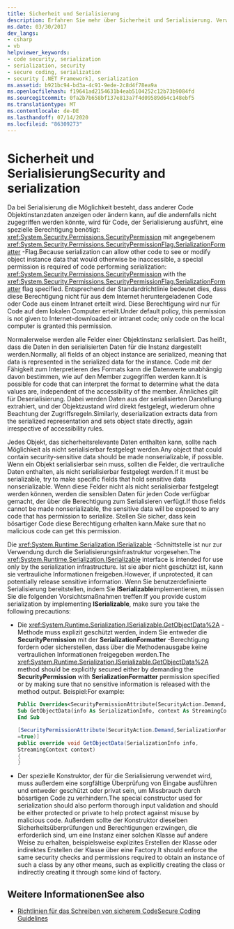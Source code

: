 ```yaml
---
title: Sicherheit und Serialisierung
description: Erfahren Sie mehr über Sicherheit und Serialisierung. Verwenden Sie securityberechtigung mit dem angegebenen Flag "SerializationFormatter", um Objektinstanzdaten anzuzeigen oder zu ändern.
ms.date: 03/30/2017
dev_langs:
- csharp
- vb
helpviewer_keywords:
- code security, serialization
- serialization, security
- secure coding, serialization
- security [.NET Framework], serialization
ms.assetid: b921bc94-bd3a-4c91-9ede-2c8d4f78ea9a
ms.openlocfilehash: f19641ad2154631b4eab5104252c12b73b9084fd
ms.sourcegitcommit: 0fa2b7b658bf137e813a7f4d09589d64c148ebf5
ms.translationtype: MT
ms.contentlocale: de-DE
ms.lasthandoff: 07/14/2020
ms.locfileid: "86309273"
---
```

# <a name="security-and-serialization"></a><span data-ttu-id="177d5-104">Sicherheit und Serialisierung</span><span class="sxs-lookup"><span data-stu-id="177d5-104">Security and serialization</span></span>

<span data-ttu-id="177d5-105">Da bei Serialisierung die Möglichkeit besteht, dass anderer Code Objektinstanzdaten anzeigen oder ändern kann, auf die andernfalls nicht zugegriffen werden könnte, wird für Code, der Serialisierung ausführt, eine spezielle Berechtigung benötigt: <xref:System.Security.Permissions.SecurityPermission> mit angegebenem <xref:System.Security.Permissions.SecurityPermissionFlag.SerializationFormatter> -Flag.</span><span class="sxs-lookup"><span data-stu-id="177d5-105">Because serialization can allow other code to see or modify object instance data that would otherwise be inaccessible, a special permission is required of code performing serialization: <xref:System.Security.Permissions.SecurityPermission> with the <xref:System.Security.Permissions.SecurityPermissionFlag.SerializationFormatter> flag specified.</span></span> <span data-ttu-id="177d5-106">Entsprechend der Standardrichtlinie bedeutet dies, dass diese Berechtigung nicht für aus dem Internet heruntergeladenen Code oder Code aus einem Intranet erteilt wird. Diese Berechtigung wird nur für Code auf dem lokalen Computer erteilt.</span><span class="sxs-lookup"><span data-stu-id="177d5-106">Under default policy, this permission is not given to Internet-downloaded or intranet code; only code on the local computer is granted this permission.</span></span>  
  
 <span data-ttu-id="177d5-107">Normalerweise werden alle Felder einer Objektinstanz serialisiert. Das heißt, dass die Daten in den serialisierten Daten für die Instanz dargestellt werden.</span><span class="sxs-lookup"><span data-stu-id="177d5-107">Normally, all fields of an object instance are serialized, meaning that data is represented in the serialized data for the instance.</span></span> <span data-ttu-id="177d5-108">Code mit der Fähigkeit zum Interpretieren des Formats kann die Datenwerte unabhängig davon bestimmen, wie auf den Member zugegriffen werden kann.</span><span class="sxs-lookup"><span data-stu-id="177d5-108">It is possible for code that can interpret the format to determine what the data values are, independent of the accessibility of the member.</span></span> <span data-ttu-id="177d5-109">Ähnliches gilt für Deserialisierung. Dabei werden Daten aus der serialisierten Darstellung extrahiert, und der Objektzustand wird direkt festgelegt, wiederum ohne Beachtung der Zugriffsregeln.</span><span class="sxs-lookup"><span data-stu-id="177d5-109">Similarly, deserialization extracts data from the serialized representation and sets object state directly, again irrespective of accessibility rules.</span></span>  
  
 <span data-ttu-id="177d5-110">Jedes Objekt, das sicherheitsrelevante Daten enthalten kann, sollte nach Möglichkeit als nicht serialisierbar festgelegt werden.</span><span class="sxs-lookup"><span data-stu-id="177d5-110">Any object that could contain security-sensitive data should be made nonserializable, if possible.</span></span> <span data-ttu-id="177d5-111">Wenn ein Objekt serialisierbar sein muss, sollten die Felder, die vertrauliche Daten enthalten, als nicht serialisierbar festgelegt werden.</span><span class="sxs-lookup"><span data-stu-id="177d5-111">If it must be serializable, try to make specific fields that hold sensitive data nonserializable.</span></span> <span data-ttu-id="177d5-112">Wenn diese Felder nicht als nicht serialisierbar festgelegt werden können, werden die sensiblen Daten für jeden Code verfügbar gemacht, der über die Berechtigung zum Serialisieren verfügt.</span><span class="sxs-lookup"><span data-stu-id="177d5-112">If those fields cannot be made nonserializable, the sensitive data will be exposed to any code that has permission to serialize.</span></span> <span data-ttu-id="177d5-113">Stellen Sie sicher, dass kein bösartiger Code diese Berechtigung erhalten kann.</span><span class="sxs-lookup"><span data-stu-id="177d5-113">Make sure that no malicious code can get this permission.</span></span>  
  
 <span data-ttu-id="177d5-114">Die <xref:System.Runtime.Serialization.ISerializable> -Schnittstelle ist nur zur Verwendung durch die Serialisierungsinfrastruktur vorgesehen.</span><span class="sxs-lookup"><span data-stu-id="177d5-114">The <xref:System.Runtime.Serialization.ISerializable> interface is intended for use only by the serialization infrastructure.</span></span> <span data-ttu-id="177d5-115">Ist sie aber nicht geschützt ist, kann sie vertrauliche Informationen freigeben.</span><span class="sxs-lookup"><span data-stu-id="177d5-115">However, if unprotected, it can potentially release sensitive information.</span></span> <span data-ttu-id="177d5-116">Wenn Sie benutzerdefinierte Serialisierung bereitstellen, indem Sie **ISerializable**implementieren, müssen Sie die folgenden Vorsichtsmaßnahmen treffen:</span><span class="sxs-lookup"><span data-stu-id="177d5-116">If you provide custom serialization by implementing **ISerializable**, make sure you take the following precautions:</span></span>  
  
- <span data-ttu-id="177d5-117">Die <xref:System.Runtime.Serialization.ISerializable.GetObjectData%2A> -Methode muss explizit geschützt werden, indem Sie entweder die **SecurityPermission** mit der **SerializationFormatter** -Berechtigung fordern oder sicherstellen, dass über die Methodenausgabe keine vertraulichen Informationen freigegeben werden.</span><span class="sxs-lookup"><span data-stu-id="177d5-117">The <xref:System.Runtime.Serialization.ISerializable.GetObjectData%2A> method should be explicitly secured either by demanding the **SecurityPermission** with **SerializationFormatter** permission specified or by making sure that no sensitive information is released with the method output.</span></span> <span data-ttu-id="177d5-118">Beispiel:</span><span class="sxs-lookup"><span data-stu-id="177d5-118">For example:</span></span>  
  
    ```vb  
    Public Overrides<SecurityPermissionAttribute(SecurityAction.Demand, SerializationFormatter := True)>  _  
    Sub GetObjectData(info As SerializationInfo, context As StreamingContext)  
    End Sub  
    ```  
  
    ```csharp  
    [SecurityPermissionAttribute(SecurityAction.Demand,SerializationFormatter
    =true)]  
    public override void GetObjectData(SerializationInfo info,
    StreamingContext context)  
    {  
    }  
    ```  
  
- <span data-ttu-id="177d5-119">Der spezielle Konstruktor, der für die Serialisierung verwendet wird, muss außerdem eine sorgfältige Überprüfung von Eingabe ausführen und entweder geschützt oder privat sein, um Missbrauch durch bösartigen Code zu verhindern.</span><span class="sxs-lookup"><span data-stu-id="177d5-119">The special constructor used for serialization should also perform thorough input validation and should be either protected or private to help protect against misuse by malicious code.</span></span> <span data-ttu-id="177d5-120">Außerdem sollte der Konstruktor dieselben Sicherheitsüberprüfungen und Berechtigungen erzwingen, die erforderlich sind, um eine Instanz einer solchen Klasse auf andere Weise zu erhalten, beispielsweise explizites Erstellen der Klasse oder indirektes Erstellen der Klasse über eine Factory.</span><span class="sxs-lookup"><span data-stu-id="177d5-120">It should enforce the same security checks and permissions required to obtain an instance of such a class by any other means, such as explicitly creating the class or indirectly creating it through some kind of factory.</span></span>  
  
## <a name="see-also"></a><span data-ttu-id="177d5-121">Weitere Informationen</span><span class="sxs-lookup"><span data-stu-id="177d5-121">See also</span></span>

- [<span data-ttu-id="177d5-122">Richtlinien für das Schreiben von sicherem Code</span><span class="sxs-lookup"><span data-stu-id="177d5-122">Secure Coding Guidelines</span></span>](../../standard/security/secure-coding-guidelines.md)
